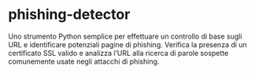 # phishing-detector
Uno strumento Python semplice per effettuare un controllo di base sugli URL e identificare potenziali pagine di phishing. Verifica la presenza di un certificato SSL valido e analizza l’URL alla ricerca di parole sospette comunemente usate negli attacchi di phishing.

